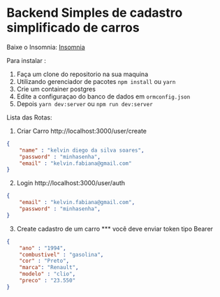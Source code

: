 # Backend Simples de cadastro simplificado de carros
Baixe o Insomnia: 
<a href="https://insomnia.rest/" target="_blank">Insomnia</a> 

Para instalar :

1. Faça um clone do repositorio na sua maquina
2. Utilizando gerenciador de pacotes `npm install` ou `yarn`
3. Crie um container postgres
4. Edite a configuraçao do banco de dados em  `ormconfig.json` 
5. Depois `yarn dev:server` ou `npm run dev:server` 

Lista das Rotas: 

1. Criar Carro
http://localhost:3000/user/create
```json
{
	"name" : "kelvin diego da silva soares",
	"password" : "minhasenha",
	"email" : "kelvin.fabiana@gmail.com"
}
```


2. Login
http://localhost:3000/user/auth
```json
{
    "email" : "kelvin.fabiana@gmail.com",
    "password" : "minhasenha",
}
```
3. Create cadastro de um carro
*** você deve enviar token tipo Bearer 
```json
{
	"ano" : "1994",
	"combustivel" : "gasolina",
	"cor" : "Preto",
	"marca": "Renault",
	"modelo" : "clio",
	"preco" : "23.550"
}
```
